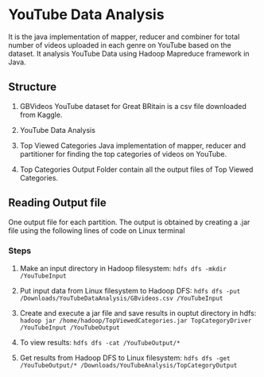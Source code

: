 # YouTube Data Analysis
It is the java implementation of mapper, reducer and combiner for total number of videos uploaded in each genre on YouTube based on the dataset. It analysis YouTube Data using Hadoop Mapreduce framework in Java.

## Structure

1. GBVideos
YouTube dataset for Great BRitain is a csv file downloaded from Kaggle.

2. YouTube Data Analysis


3. Top Viewed Categories 
Java implementation of mapper, reducer and partitioner for finding the top categories of videos on YouTube.

4. Top Categories Output
Folder contain all the output files of Top Viewed Categories.

## Reading Output file

One output file for each partition. The output is obtained by creating a .jar file using the following lines of code on Linux terminal

### Steps
1. Make an input directory in Hadoop filesystem: 
  `hdfs dfs -mkdir /YouTubeInput`

2. Put input data from Linux filesystem to Hadoop DFS: 
  `hdfs dfs -put /Downloads/YouTubeDataAnalysis/GBvideos.csv /YouTubeInput`

3. Create and execute a jar file and save results in ouptut directory in hdfs: 
  `hadoop jar /home/hadoop/TopViewedCategories.jar TopCategoryDriver /YouTubeInput /YouTubeOutput`

4. To view results: 
  `hdfs dfs -cat /YouTubeOutput/*`

5. Get results from Hadoop DFS to Linux filesystem:
  `hdfs dfs -get /YouTubeOutput/* /Downloads/YouTubeAnalysis/TopCategoryOutput`
